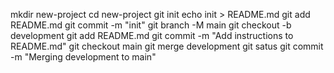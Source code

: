 mkdir new-project
cd new-project
git init
echo init > README.md
git add README.md
git commit -m "init"
git branch -M main
git checkout -b development
git add README.md
git commit -m "Add instructions to README.md"
git checkout main
git merge development
git satus
git commit -m "Merging development to main"
